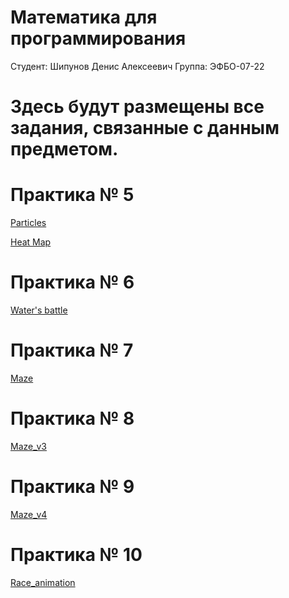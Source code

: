 # Математика для программирования
Студент: Шипунов Денис Алексеевич
Группа: ЭФБО-07-22
# Здесь будут размещены все задания, связанные с данным предметом.
# Практика № 5
[Particles](https://github.com/L1nia/MFP/tree/Task_1)

[Heat Map](https://github.com/L1nia/MFP/tree/Task_2)
# Практика № 6
[Water's battle](https://github.com/L1nia/MFP/tree/Water's-battle)

# Практика № 7
[Maze](https://github.com/L1nia/MFP/tree/Maze)

# Практика № 8 
[Maze_v3](https://github.com/L1nia/MFP/tree/Maze_v3)

# Практика № 9
[Maze_v4](https://github.com/L1nia/MFP/tree/Maze_v4)

# Практика № 10
[Race_animation](https://github.com/L1nia/MFP/tree/Race_animation)
